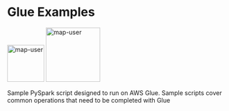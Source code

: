 # Glue Examples

<img width="85" alt="map-user" src="https://img.shields.io/badge/views-1737-green"> <img width="125" alt="map-user" src="https://img.shields.io/badge/unique visits-369-green">

Sample PySpark script designed to run on AWS Glue. Sample scripts cover common operations that need to be completed with Glue

